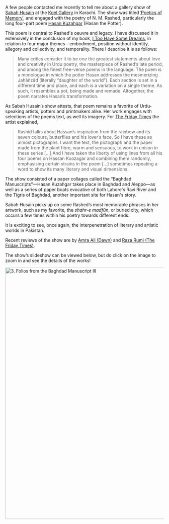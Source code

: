 <!--
.. title: N. M. Rashed in the Art Gallery
.. slug: n-m-rashed-in-the-art-gallery
.. date: 2015-9-16 12:29:42 UTC-05:00
.. tags: rashed art sabah_husain
.. category:
.. link:
.. description:
.. type: text
-->

A few people contacted me recently to tell me about a gallery show of
[Sabah Husain](http://www.sabahhusain.com/) at the [Koel
Gallery](http://www.koel.com.pk/) in Karachi. The show was titled
[ʿPoetics of
Memoryʾ](http://www.koelgallery.com/xhtml/exhibition/27_poetics_of_memory_by_sabah_husain/index.html),
and engaged with the poetry of N. M. Rashed, particularly the long
four-part poem [Hasan Kuzahgar](/itoohavesomedreams/poem_26/)
(Hasan the Potter).

This poem is central to Rashed's oeuvre and legacy. I have discussed it
in extensively in the conclusion of my book, [I Too Have Some
Dreams](/itoohavesomedreams/), in relation to four major
themes—embodiment, position without identity, allegory and collectivity,
and temporality. There I describe it is as follows:

> Many critics consider it to be one the greatest statements about love
> and creativity in Urdu poetry, the masterpiece of Rashed’s late
> period, and among the finest free-verse poems in the language. The
> poem is a monologue in which the potter Ḥasan addresses the
> mesmerizing Jahāñzād (literally “daughter of the world”). Each section
> is set in a different time and place, and each is a variation on a
> single theme. As such, it resembles a pot, being made and remade.
> Altogether, the poem narrates Hasan’s transformation.

As Sabah Husain‘s show attests, that poem remains a favorite of
Urdu-speaking artists, potters and printmakers alike. Her work engages
with selections of the poems text, as well its imagery. For [The Friday
Times](http://www.thefridaytimes.com/tft/the-poetics-of-memory/) the
artist explained,

> Rashid talks about Hassan’s inspiration from the rainbow and its seven
> colours, butterflies and his lover’s face. So I have these as almost
> pictographs. I want the text, the pictograph and the paper made from
> the plant fibre, warm and sensuous, to work in unison in these series
> […] And I have taken the liberty of using lines from all his four
> poems on Hassan Koozagar and combining them randomly, emphasising
> certain strains in the poem […] sometimes repeating a word to show its
> many literary and visual dimensions.

The show consisted of a paper collages called the “Baghdad
Manuscripts”—Hasan Kuzahgar takes place in Baghdad and Aleppo—as well as
a series of paper boats evocative of both Lahore's Ravi River and the
Tigris of Baghdad, another important site for Hasan's story.

Sabah Husain picks up on some Rashed’s most memorable phrases in her
artwork, such as my favorite, the *shahr-e madfūn*, or buried city, which
occurs a few times within his poetry towards different ends.

It is exciting to see, once again, the interpenetration of literary and
artistic worlds in Pakistan.

Recent reviews of the show are by [Amra Ali
(Dawn)](http://epaper.dawn.com/DetailNews.php?StoryText=30_08_2015_430_004)
and [Raza Rumi (The Friday
Times)](http://www.thefridaytimes.com/tft/journey-to-change/).

The show’s slideshow can be viewed below, but do click on the image to zoom in and see the details of the works!

<a data-flickr-embed="true" data-context="true"  href="https://www.flickr.com/photos/122122605@N06/20398504221/in/album-72157656881879516/" title="3. Folios from the Baghdad Manuscript III"><img src="https://farm1.staticflickr.com/558/20398504221_1a9544accd_c.jpg" width="531" height="800" alt="3. Folios from the Baghdad Manuscript III"></a><script async src="//embedr.flickr.com/assets/client-code.js" charset="utf-8"></script>
